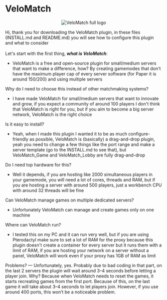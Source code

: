 # VeloMatch

<div align="center">

![VeloMatch full logo](https://cdn.modrinth.com/data/cached_images/b10a78530f049e4a6ae68b605acf734ab2c94e82.png)

</div>

Hi, thank you for downloading the VeloMatch plugin, in these files (INSTALL.md and README.md) you will see how to configure this plugin and what to consider<br><br>
Let's start with the first thing, ***what is VeloMatch***: <br>
 - VeloMatch is a free and open-source plugin for small/medium servers that want to make a difference, how? By creating gamemodes that don't have the maximum player cap of every server software (for Paper it is around 150/200) and using multiple servers

Why do I need to choose this instead of other matchmaking systems? <br>
- I have made VeloMatch for small/medium servers that want to innovate and grow, if you expect a community of around 100 players I don't think that VeloMatch is right for you, but if you aim to become a big server network, VeloMatch is the right choice

Is it easy to install?
- Yeah, when I made this plugin I wanted it to be as much configure-friendly as possible, VeloMatch is (basically) a drag-and-drop plugin, yeah you need to change a few things like the port range and make a server template (go to the INSTALL.md to see that), but VeloMatch_Game and VeloMatch_Lobby are fully drag-and-drop

Do I need top hardware for this?
- Well it depends, if you are hosting like 2000 simultaneous players in your gamemode, you will need a lot of cores, threads and RAM, but if you are hosting a server with around 500 players, just a workbench CPU with around 32 threads will be fine

Can VeloMatch manage games on multiple dedicated servers?
- Unfortunately VeloMatch can manage and create games only on one machine

Where can VeloMatch run?
- I tested this on my PC and it can run very well, but if you are using Pterodactyl make sure to set a lot of RAM for the proxy because this plugin doesn't create a container for every server but it runs them with a limit of RAM, if you are hosting your network on a server without a panel, VeloMatch will work even if your proxy has 1GB of RAM as limit

Problems?
— Unfortunately, yes. Probably due to bad coding in that part, on the last 2 servers the plugin will wait around 3–4 seconds before letting a player join. Why? Because when VeloMatch needs to reset the games, it starts recreating games from the first port. Because of this, on the last game it will take about 3–4 seconds to let players join. However, if you use around 400 ports, this won’t be a noticeable problem.
